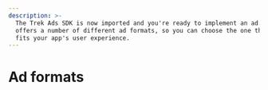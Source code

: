 ```yaml
---
description: >-
  The Trek Ads SDK is now imported and you're ready to implement an ad. Trek
  offers a number of different ad formats, so you can choose the one that best
  fits your app's user experience.
---
```


# Ad formats

